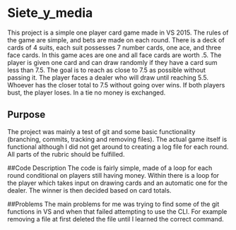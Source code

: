 # Siete_y_media
This project is a simple one player card game made in VS 2015. The rules of the game are simple, and bets are made on each round.
There is a deck of cards of 4 suits, 
each suit possesses 7 number cards, one ace, and three face cards. In this game aces are one and all face cards are worth .5. The 
player is given one card and can draw randomly if they have a card sum less than 7.5. The goal is to reach as close to 7.5 as possible 
without passing it. The player faces a dealer who will draw until reaching 5.5. Whoever has the closer total to 7.5 without going over 
wins. If both players bust, the player loses. In a tie no money is exchanged.

## Purpose
The project was mainly a test of git and some basic functionality (branching, commits, tracking and removing files). The actual game itself
is functional although I did not get around to creating a log file for each round. All parts of the rubric should be fulfilled.

##Code Description
The code is fairly simple, made of a loop for each round conditional on players still having money. Within there is a loop for the player 
which takes input on drawing cards and an automatic one for the dealer. The winner is then decided based on card totals.

##Problems
The main problems for me was trying to find some of the git functions in VS and when that failed attempting to use the CLI. For example 
removing a file at first deleted the file until I learned the correct command. 
